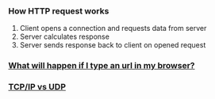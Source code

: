 ### How HTTP request works
1. Client opens a connection and requests data from server
2. Server calculates response
3. Server sends response back to client on opened request

### [What will happen if I type an url in my browser?](https://www.freecodecamp.org/news/what-happens-when-you-hit-url-in-your-browser/)

### [TCP/IP vs UDP](https://www.colocationamerica.com/blog/tcp-ip-vs-udp)